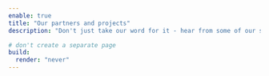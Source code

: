 ```yaml
---
enable: true
title: "Our partners and projects"
description: "Don't just take our word for it - hear from some of our satisfied users!  Check out some of our testimonials below to see what others are saying about Hugoplate."

# don't create a separate page
build:
  render: "never"
---
```

